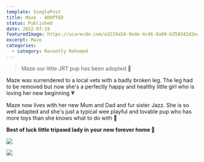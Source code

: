 ```yaml
---
template: SinglePost
title: Maze - ADOPTED
status: Published
date: 2022-07-19
featuredImage: https://ucarecdn.com/a3229a54-9ede-4c46-8a98-b3582d2d2ec4/
excerpt: Maze
categories:
  - category: Recently Rehomed
---
```

> Maze our little JRT pup has been adopted 🤗


Maze was surrendered to a local vets with a badly broken leg. The leg had to be removed but now she's a perfectly happy and healthy little girl who is loving her new beginning 💗


Maze now lives with her new Mum and Dad and fur sister Jazz. She is so well adapted and she's just a typical wee playful and lovable pup who has more toys than she knows what to do with 🧸


**Best of luck little tripawd lady in your new forever home 🏡**




![](https://ucarecdn.com/6ac07f4a-db87-49f8-8bfb-85ea9f629d90/)

![](https://ucarecdn.com/ce882edf-5c35-432a-b6ac-59c60dc9f2d1/)